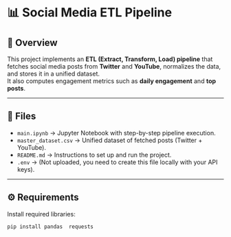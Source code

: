 # 📊 Social Media ETL Pipeline

## 📌 Overview
This project implements an **ETL (Extract, Transform, Load) pipeline** that fetches social media posts from **Twitter** and **YouTube**, normalizes the data, and stores it in a unified dataset.  
It also computes engagement metrics such as **daily engagement** and **top posts**.

---

## 📂 Files
- `main.ipynb` → Jupyter Notebook with step-by-step pipeline execution.
- `master_dataset.csv` → Unified dataset of fetched posts (Twitter + YouTube).  
- `README.md` → Instructions to set up and run the project.  
- `.env` → (Not uploaded, you need to create this file locally with your API keys).  

---

## ⚙️ Requirements
Install required libraries:
```bash
pip install pandas  requests
